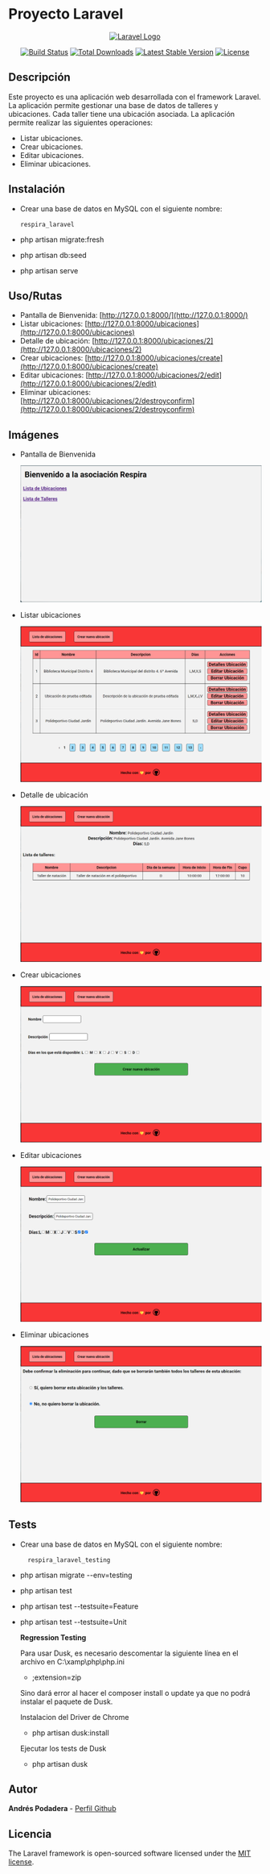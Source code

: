 # Proyecto Laravel

<p align="center"><a href="https://laravel.com" target="_blank"><img src="https://raw.githubusercontent.com/laravel/art/master/logo-lockup/5%20SVG/2%20CMYK/1%20Full%20Color/laravel-logolockup-cmyk-red.svg" width="400" alt="Laravel Logo"></a></p>

<p align="center">
<a href="https://github.com/laravel/framework/actions"><img src="https://github.com/laravel/framework/workflows/tests/badge.svg" alt="Build Status"></a>
<a href="https://packagist.org/packages/laravel/framework"><img src="https://img.shields.io/packagist/dt/laravel/framework" alt="Total Downloads"></a>
<a href="https://packagist.org/packages/laravel/framework"><img src="https://img.shields.io/packagist/v/laravel/framework" alt="Latest Stable Version"></a>
<a href="https://packagist.org/packages/laravel/framework"><img src="https://img.shields.io/packagist/l/laravel/framework" alt="License"></a>
</p>

## Descripción

Este proyecto es una aplicación web desarrollada con el framework Laravel. La aplicación permite gestionar una base de datos de talleres y ubicaciones. Cada taller tiene una ubicación asociada. La aplicación permite realizar las siguientes operaciones:

-   Listar ubicaciones.
-   Crear ubicaciones.
-   Editar ubicaciones.
-   Eliminar ubicaciones.

## Instalación

-   Crear una base de datos en MySQL con el siguiente nombre:

        respira_laravel

-   php artisan migrate:fresh
-   php artisan db:seed
-   php artisan serve

## Uso/Rutas

-   Pantalla de Bienvenida: [http://127.0.0.1:8000/](http://127.0.0.1:8000/)
-   Listar ubicaciones: [http://127.0.0.1:8000/ubicaciones](http://127.0.0.1:8000/ubicaciones)
-   Detalle de ubicación: [http://127.0.0.1:8000/ubicaciones/2](http://127.0.0.1:8000/ubicaciones/2)
-   Crear ubicaciones: [http://127.0.0.1:8000/ubicaciones/create](http://127.0.0.1:8000/ubicaciones/create)
-   Editar ubicaciones: [http://127.0.0.1:8000/ubicaciones/2/edit](http://127.0.0.1:8000/ubicaciones/2/edit)
-   Eliminar ubicaciones: [http://127.0.0.1:8000/ubicaciones/2/destroyconfirm](http://127.0.0.1:8000/ubicaciones/2/destroyconfirm)

## Imágenes

-   Pantalla de Bienvenida

    ![Pantalla de Bienvenida](public/img/1.png)

-   Listar ubicaciones

    ![Listar ubicaciones](public/img/2.png)

-   Detalle de ubicación

    ![Detalle de ubicación](public/img/3.png)

-   Crear ubicaciones

    ![Crear ubicaciones](public/img/4.png)

-   Editar ubicaciones

    ![Editar ubicaciones](public/img/5.png)

-   Eliminar ubicaciones

    ![Eliminar ubicaciones](public/img/6.png)

## Tests

-   Crear una base de datos en MySQL con el siguiente nombre:

          respira_laravel_testing

-   php artisan migrate --env=testing
-   php artisan test
-   php artisan test --testsuite=Feature
-   php artisan test --testsuite=Unit

    **Regression Testing**

    Para usar Dusk, es necesario descomentar la siguiente línea en el archivo en C:\\xamp\php\php.ini

    -   ;extension=zip

    Sino dará error al hacer el composer install o update ya que no podrá instalar el paquete de Dusk.

    Instalacion del Driver de Chrome

    -   php artisan dusk:install

    Ejecutar los tests de Dusk

    -   php artisan dusk

## Autor

**Andrés Podadera** - [Perfil Github](https://github.com/andresito87)

## Licencia

The Laravel framework is open-sourced software licensed under the [MIT license](https://opensource.org/licenses/MIT).
